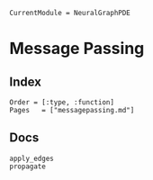 
```@meta
CurrentModule = NeuralGraphPDE
```

# Message Passing

## Index

```@index
Order = [:type, :function]
Pages   = ["messagepassing.md"]
```

## Docs

```@docs
apply_edges
propagate
```
